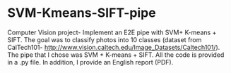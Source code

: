 # SVM-Kmeans-SIFT-pipe
Computer Vision project- Implement an E2E pipe with SVM+ K-means + SIFT. The goal was to classify photos into 10 classes (dataset from CalTech101- http://www.vision.caltech.edu/Image_Datasets/Caltech101/). The pipe that I chose was SVM + K-means + SIFT. All the code is provided in a .py file. In addition, I provide an English report (PDF).
